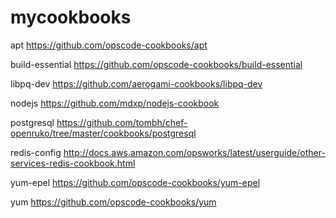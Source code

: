 mycookbooks
==============

apt
https://github.com/opscode-cookbooks/apt

build-essential
https://github.com/opscode-cookbooks/build-essential

libpq-dev
https://github.com/aerogami-cookbooks/libpq-dev

nodejs
https://github.com/mdxp/nodejs-cookbook

postgresql
https://github.com/tombh/chef-openruko/tree/master/cookbooks/postgresql

redis-config
http://docs.aws.amazon.com/opsworks/latest/userguide/other-services-redis-cookbook.html

yum-epel
https://github.com/opscode-cookbooks/yum-epel

yum
https://github.com/opscode-cookbooks/yum
